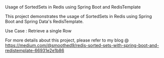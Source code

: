 Usage of SortedSets in Redis using Spring Boot and RedisTemplate

This project demonstrates the usage of SortedSets in Redis using Spring Boot and Spring Data's RedisTemplate.

Use Case : Retrieve a single Row

For more details about this project, please refer to my blog @ https://medium.com/@smoothed9/redis-sorted-sets-with-spring-boot-and-redistemplate-66931e2e1b86
